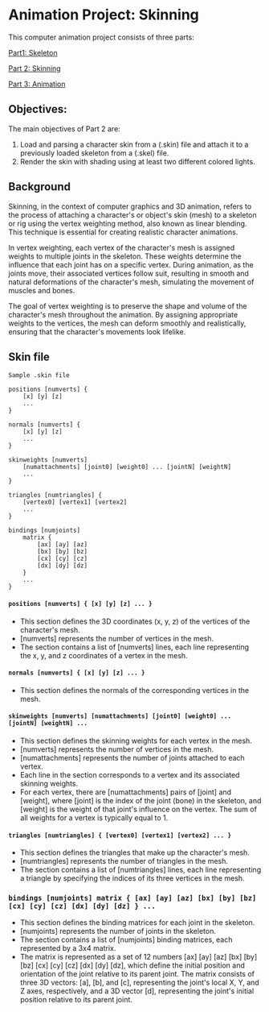 # Animation Project: Skinning

This computer animation project consists of three parts: 
 
[Part1: Skeleton](https://github.com/mleonova/Graphics-Part1-Skeleton)
 
[Part 2: Skinning](https://github.com/mleonova/Graphics-Part2-Skinning) 
 
[Part 3: Animation](https://github.com/mleonova/Graphics-Part3-Animation)

## Objectives:
The main objectives of Part 2 are:

1. Load and parsing a character skin from a (.skin) file and attach it to a previously loaded skeleton from a (.skel) file.
2. Render the skin with shading using at least two different colored lights. 

## Background
Skinning, in the context of computer graphics and 3D animation, refers to the process of attaching a character's or object's skin (mesh) to a skeleton or rig using the vertex weighting method, also known as linear blending. This technique is essential for creating realistic character animations.

In vertex weighting, each vertex of the character's mesh is assigned weights to multiple joints in the skeleton. These weights determine the influence that each joint has on a specific vertex. During animation, as the joints move, their associated vertices follow suit, resulting in smooth and natural deformations of the character's mesh, simulating the movement of muscles and bones.

The goal of vertex weighting is to preserve the shape and volume of the character's mesh throughout the animation. By assigning appropriate weights to the vertices, the mesh can deform smoothly and realistically, ensuring that the character's movements look lifelike.

## Skin file
```
Sample .skin file

positions [numverts] {
    [x] [y] [z]
    ...
}

normals [numverts] {
    [x] [y] [z]
    ...
}

skinweights [numverts]
    [numattachments] [joint0] [weight0] ... [jointN] [weightN]
    ...
}

triangles [numtriangles] {
    [vertex0] [vertex1] [vertex2]
    ...
}

bindings [numjoints]
    matrix {
        [ax] [ay] [az]
        [bx] [by] [bz]
        [cx] [cy] [cz]
        [dx] [dy] [dz]
    }
    ...
}
```

#### ```positions [numverts] { [x] [y] [z] ... }```
- This section defines the 3D coordinates (x, y, z) of the vertices of the character's mesh.
- [numverts] represents the number of vertices in the mesh.
- The section contains a list of [numverts] lines, each line representing the x, y, and z coordinates of a vertex in the mesh.

#### ```normals [numverts] { [x] [y] [z] ... }```
- This section defines the normals of the corresponding vertices in the mesh.

#### ```skinweights [numverts] [numattachments] [joint0] [weight0] ... [jointN] [weightN] ...```
- This section defines the skinning weights for each vertex in the mesh.
- [numverts] represents the number of vertices in the mesh.
- [numattachments] represents the number of joints attached to each vertex.
- Each line in the section corresponds to a vertex and its associated skinning weights.
- For each vertex, there are [numattachments] pairs of [joint] and [weight], where [joint] is the index of the joint (bone) in the skeleton, and [weight] is the weight of that joint's influence on the vertex. The sum of all weights for a vertex is typically equal to 1.

#### ```triangles [numtriangles] { [vertex0] [vertex1] [vertex2] ... }```
- This section defines the triangles that make up the character's mesh.
- [numtriangles] represents the number of triangles in the mesh.
- The section contains a list of [numtriangles] lines, each line representing a triangle by specifying the indices of its three vertices in the mesh.

### ```bindings [numjoints] matrix { [ax] [ay] [az] [bx] [by] [bz] [cx] [cy] [cz] [dx] [dy] [dz] } ...```
- This section defines the binding matrices for each joint in the skeleton.
- [numjoints] represents the number of joints in the skeleton.
- The section contains a list of [numjoints] binding matrices, each represented by a 3x4 matrix.
- The matrix is represented as a set of 12 numbers [ax] [ay] [az] [bx] [by] [bz] [cx] [cy] [cz] [dx] [dy] [dz], which define the initial position and orientation of the joint relative to its parent joint. The matrix consists of three 3D vectors: [a], [b], and [c], representing the joint's local X, Y, and Z axes, respectively, and a 3D vector [d], representing the joint's initial position relative to its parent joint.
